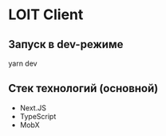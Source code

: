 # LOIT Client

## Запуск в dev-режиме
yarn dev

## Стек технологий (основной)
- Next.JS
- TypeScript
- MobX